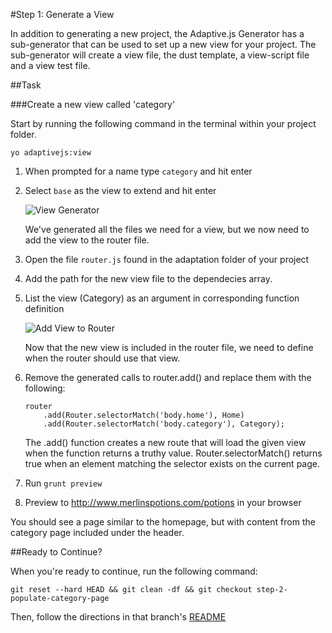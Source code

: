 #Step 1: Generate a View

In addition to generating a new project, the Adaptive.js Generator has a sub-generator that can be used to set up a new view for your project. The sub-generator will create a view file, the dust template, a view-script file and a view test file.


##Task

###Create a new view called 'category'

Start by running the following command in the terminal within your project folder.

```
yo adaptivejs:view
```

1. When prompted for a name type `category` and hit enter
2. Select `base` as the view to extend and hit enter

    ![View Generator](https://s3.amazonaws.com/uploads.hipchat.com/15359/64553/VXQhsUYEz8Jjnqj/Screen%20Shot%202015-01-15%20at%205.05.49%20PM.png)

    We've generated all the files we need for a view, but we now need to add the view to the router file.

3. Open the file `router.js` found in the adaptation folder of your project
4. Add the path for the new view file to the dependecies array.
5. List the view (Category) as an argument in corresponding function definition

    ![Add View to Router](https://s3.amazonaws.com/uploads.hipchat.com/15359/64553/2ISxRvJ4zAQItfs/Screen%20Shot%202015-01-16%20at%2010.16.10%20AM.png)

    Now that the new view is included in the router file, we need to define when the router should use that view.

6. Remove the generated calls to router.add() and replace them with the following:

    ```
    router
        .add(Router.selectorMatch('body.home'), Home)
        .add(Router.selectorMatch('body.category'), Category);
    ```


    The .add() function creates a new route that will load the given view when the function returns a truthy value. Router.selectorMatch() returns true when an element matching the selector exists on the current page.

8. Run `grunt preview`
9. Preview to http://www.merlinspotions.com/potions in your browser

You should see a page similar to the homepage, but with content from the category page included under the header.

##Ready to Continue?

When you're ready to continue, run the following command:

```
git reset --hard HEAD && git clean -df && git checkout step-2-populate-category-page
```

Then, follow the directions in that branch's [README](https://github.com/mobify/workshop--adaptivejs-site/blob/step-2-populate-category-page/README.md)
